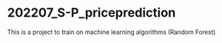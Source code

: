 # 202207_S-P_priceprediction
This is a project to train on machine learning algorithms (Random Forest)